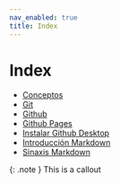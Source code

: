 ```yaml
---
nav_enabled: true
title: Index
---
```


# Index

* [Conceptos](concepts.md)
* [Git](git.md)
* [Github](github.md)
* [Github Pages](github-pages.md)
* [Instalar Github Desktop](github-desktop-install.md)
* [Introducción Markdown](markdown-intro.md)
* [Sinaxis Markdown](markdown-syntax.md)


{: .note }
This is a callout
